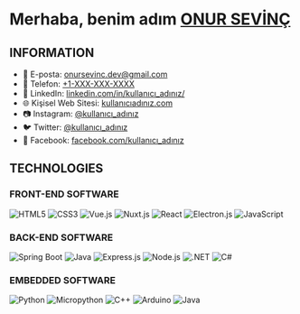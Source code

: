 # Merhaba, benim adım [ONUR SEVİNÇ](https://github.com/onursevinc-dev)

## INFORMATION

- 📧 E-posta: [onursevinc.dev@gmail.com](mailto:onursevinc.dev@gmail.com)
- 📱 Telefon: [+1-XXX-XXX-XXXX](tel:+1-XXX-XXX-XXXX)
- 💼 LinkedIn: [linkedin.com/in/kullanıcı_adınız/](https://www.linkedin.com/in/onursevinc-dev/)
- 🌐 Kişisel Web Sitesi: [kullanıcıadınız.com](https://onursevinc.dev/)
- 📷 Instagram: [@kullanıcı_adınız](https://www.instagram.com/onursevinc-dev/)
- 🐦 Twitter: [@kullanıcı_adınız](https://twitter.com/onursevinc-dev)
- 📘 Facebook: [facebook.com/kullanıcı_adınız](https://www.facebook.com/onursevinc-dev)

## TECHNOLOGIES

### FRONT-END SOFTWARE

![HTML5](https://img.shields.io/badge/HTML5-E34F26?logo=html5&logoColor=white&style=for-the-badge)
![CSS3](https://img.shields.io/badge/CSS3-1572B6?logo=css3&logoColor=white&style=for-the-badge)
![Vue.js](https://img.shields.io/badge/Vue.js-4FC08D?logo=vue-dot-js&logoColor=white&style=for-the-badge)
![Nuxt.js](https://img.shields.io/badge/Nuxt.js-00C58E?logo=nuxt-dot-js&logoColor=white&style=for-the-badge)
![React](https://img.shields.io/badge/React-20232A?logo=react&logoColor=61DAFB&style=for-the-badge)
![Electron.js](https://img.shields.io/badge/Electron.js-47848F?logo=electron&logoColor=white&style=for-the-badge)
![JavaScript](https://img.shields.io/badge/JavaScript-F7DF1E?logo=javascript&logoColor=black&style=for-the-badge)

### BACK-END SOFTWARE

![Spring Boot](https://img.shields.io/badge/Spring_Boot-6DB33F?logo=spring-boot&logoColor=white&style=for-the-badge)
![Java](https://img.shields.io/badge/Java-ED8B00?logo=java&logoColor=white&style=for-the-badge)
![Express.js](https://img.shields.io/badge/Express.js-000000?logo=express&logoColor=white&style=for-the-badge)
![Node.js](https://img.shields.io/badge/Node.js-43853D?logo=node-dot-js&logoColor=white&style=for-the-badge)
![.NET](https://img.shields.io/badge/.NET-512BD4?logo=.net&logoColor=white&style=for-the-badge)
![C#](https://img.shields.io/badge/C%23-239120?logo=c-sharp&logoColor=white&style=for-the-badge)

### EMBEDDED SOFTWARE

![Python](https://img.shields.io/badge/Python-3776AB?logo=python&logoColor=white&style=for-the-badge)
![Micropython](https://img.shields.io/badge/Micropython-305AAA?logo=python&logoColor=white&style=for-the-badge)
![C++](https://img.shields.io/badge/C++-00599C?logo=c%2B%2B&logoColor=white&style=for-the-badge)
![Arduino](https://img.shields.io/badge/Arduino-00979D?logo=arduino&logoColor=white&style=for-the-badge)
![Java](https://img.shields.io/badge/Java-007396?logo=java&logoColor=white&style=for-the-badge)

